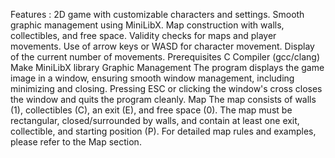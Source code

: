 Features :
  2D game with customizable characters and settings.
  Smooth graphic management using MiniLibX.
  Map construction with walls, collectibles, and free space.
  Validity checks for maps and player movements.
  Use of arrow keys or WASD for character movement.
  Display of the current number of movements.
Prerequisites
  C Compiler (gcc/clang)
  Make
  MiniLibX library
Graphic Management
  The program displays the game image in a window, ensuring smooth window management, 
  including minimizing and closing. Pressing ESC or clicking the window's cross closes 
  the window and quits the program cleanly.
Map
  The map consists of walls (1), collectibles (C), an exit (E), and free space (0). 
  The map must be rectangular, closed/surrounded by walls, and contain at least one exit,
  collectible, and starting position (P).
  For detailed map rules and examples, please refer to the Map section.
